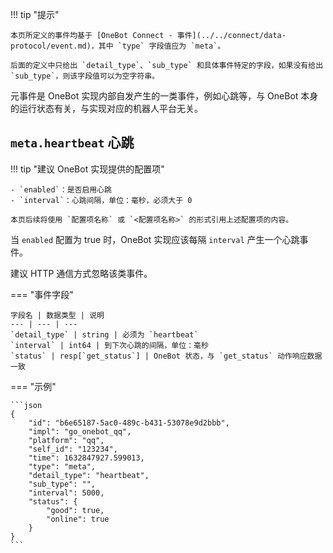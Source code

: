 !!! tip "提示"

    本页所定义的事件均基于 [OneBot Connect - 事件](../../connect/data-protocol/event.md)，其中 `type` 字段值应为 `meta`。

    后面的定义中只给出 `detail_type`、`sub_type` 和具体事件特定的字段，如果没有给出 `sub_type`，则该字段值可以为空字符串。

元事件是 OneBot 实现内部自发产生的一类事件，例如心跳等，与 OneBot 本身的运行状态有关，与实现对应的机器人平台无关。

## `meta.heartbeat` 心跳

!!! tip "建议 OneBot 实现提供的配置项"

    - `enabled`：是否启用心跳
    - `interval`：心跳间隔，单位：毫秒，必须大于 0

    本页后续将使用 `配置项名称` 或 `<配置项名称>` 的形式引用上述配置项的内容。

当 `enabled` 配置为 true 时，OneBot 实现应该每隔 `interval` 产生一个心跳事件。

建议 HTTP 通信方式忽略该类事件。

=== "事件字段"

    字段名 | 数据类型 | 说明
    --- | --- | ---
    `detail_type` | string | 必须为 `heartbeat`
    `interval` | int64 | 到下次心跳的间隔，单位：毫秒
    `status` | resp[`get_status`] | OneBot 状态，与 `get_status` 动作响应数据一致

=== "示例"

    ```json
    {
        "id": "b6e65187-5ac0-489c-b431-53078e9d2bbb",
        "impl": "go_onebot_qq",
        "platform": "qq",
        "self_id": "123234",
        "time": 1632847927.599013,
        "type": "meta",
        "detail_type": "heartbeat",
        "sub_type": "",
        "interval": 5000,
        "status": {
            "good": true,
            "online": true
        }
    }
    ```

